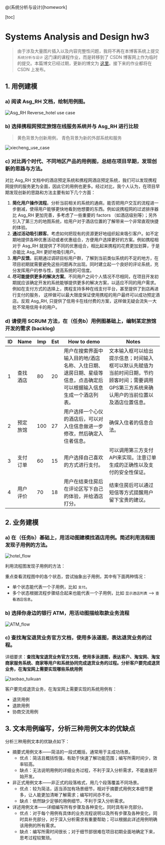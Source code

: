 @(系统分析与设计)[homework]

[toc]


# Systems Analysis and Design hw3

> 由于涉及大量图片插入以及内容完整性问题，我将不再在本博客系统上提交 `系统分析与设计` 这门课的课程作业，而是转移到了 CSDN 博客网上作为临时的提交。本篇博文已经过期，更新的博文为 [这里](https://blog.csdn.net/luojj26/article/details/80043420)。接下来的作业都将在 CSDN 上发布。

## 1. 用例建模

### a) 阅读 Asg_RH 文档，绘制用例图。

![Asg_RH Reverse_hotel use case](http://or5jajfqs.bkt.clouddn.com/SAD/hw3/Reverse_hotel.png)

### b) 选择携程网预定旅馆在线服务系统并与 Asg_RH 进行比较

> 黄色背景为创新用例， 青色背景为新的外部系统和服务

![xiecheng_use_case](http://or5jajfqs.bkt.clouddn.com/SAD/hw3/xiecheng_use_case.png)


### c) 对比两个时代、不同地区产品的用例图，总结在项目早期，发现创新的思路与方法。

对比 Asg_RH 文档中的酒店预定系统和携程网酒店预定系统，我们可以发现携程网提供的服务更为全面，因此它的用例也更多。经过对比，我个人认为，在项目早期发现创新的思路和方法主要有如下几个方面：

1. **简化用户操作流程**。分析当前相关的系统的通病，能否把用户交互的流程进一步删减，使得用户能够更快地看到他想要的东西。例如说携程网的过滤排序器比 Asg_RH 更加完善，多考虑了一些重要的 factors （如酒店级别等）；另外引入了第三方的地图系统，给用户对于酒店位置的了解带来一个非常直观快捷的体验。
2. **通过活动吸引顾客**。考虑如何把现有的资源更好地组织起来吸引客户。如不定期地提供各种优惠活动或者优惠组合，方便用户选择更好的方案。例如携程相对于 Asg_RH 就提供了不同的优惠组合，相比起来携程的花费更加划算，于是亦能比 Asg_RH 更好地吸引用户。
3. **用户反馈**。前期通过调研目标用户群，了解到当前类似系统的不足的地方，在项目初期就需要避免这些问题再次出现。同时建立起一个良好的评论系统，充分发挥用户的参与性，提高系统的可信度。
4. **尽可能提供更多的解决方案**。不同用户之间个人情况不尽相同，在项目开发初期就应该确定开发的系统能够提供更多的解决方案，以适应不同的用户需求。例如在支付方式的选择上，携程支持多种在线支付平台，甚至提供了到店再进行支付的服务， 这样做可以最大限度保证使用携程的用户最终可以成功预定酒店。反观 Asg_RH, 只提供了信用卡在线付费的方案，这样做无疑会流失一大批不常用信用卡的用户。


### d) 请使用 SCRUM 方法，在（任务b）用例图基础上，编制某定旅馆开发的需求 (backlog)



| ID   | Name | Imp  | Est  | How to demo                              | Notes                                    |
| ---- | ---- | ---- | ---- | ---------------------------------------- | ---------------------------------------- |
| 1    | 查找酒店 | 80   | 20   | 用户在搜索界面中输入目的地/酒店名称、入住日期、退房日期、星级等信息，点击确定后可以根据输入信息生成一个酒店列表。 | 文本输入框可以给出提示信息；时间输入框可以默认先赋值为当前时间日期，节约顾客时间；需要调用GPS第三方系统来确认用户的当前位置以及酒店位置信息。 |
| 2    | 预定旅馆 | 100  | 27   | 用户选择一个心仪的酒店后，可以对入住信息做进一步修改，然后确定入住者信息。    | 确保入住者的信息合法。                              |
| 3    | 支付订单 | 60   | 15   | 用户选择自己喜欢的方式进行支付。                         | 可以调用第三方支付API来实现。注意订单生成的正确性以及支付的安全性保证。    |
| 4    | 用户评价 | 70   | 18   | 用户在结束住房后在评论区写下自己的体验，并给酒店打分。              | 结束住房后可以通过短信等方式提醒用户留下宝贵的建议。               |


## 2. 业务建模

### a) 在（任务b）基础上，用活动图建模找酒店用例。简述利用流程图发现子用例的方法。

![hotel_flow](http://or5jajfqs.bkt.clouddn.com/SAD/hw3/hotel_flow.png)

利用流程图发现子用例的方法：

重点查看流程图中的各个状态，尝试抽象出子用例，其中有下面两种情况：
- 单个状态能代表一个子用例，比如 `支付`。
- 多个状态根据流程步骤结合起来也能代表一个子用例，比如 `显示酒店列表` --> `查看酒店信息`。

### b) 选择你身边的银行 ATM，用活动图描绘取款业务流程

![ATM_flow](http://or5jajfqs.bkt.clouddn.com/SAD/hw3/ATM_flow.png)

### c) 查找淘宝退货业务官方文档，使用多泳道图，表达退货业务的过程。

详细要求：**查找淘宝退货业务官方文档，使用多泳道图，表达客户、淘宝网、淘宝商家服务系统、商家等用户和系统协同完成退货业务的过程。分析客户要完成退货业务，在淘宝网上需要实现哪些系统用例**

![taobao_tuikuan](http://or5jajfqs.bkt.clouddn.com/SAD/hw3/taobao_tuikuan1.png)

客户要完成退货业务，在淘宝网上需要实现的系统用例有：

- 退货用例
- 退款用例
- 协商交流用例

## 3. 文本用例编写，分析三种用例文本的优缺点

分析三种用例文本的优缺点如下：

- 摘要式用例文本——简洁的一段式概括，通常用于主成功场景。
	- 优点：简洁且概括性强，有助于快速了解功能范围；编写所需时间少，效率较高。
	- 缺点：无法说明用例的详细业务过程，不利于深入分析需求，不能直接开始开发。
- 非正式用例文本——非正式的段落格式，用几个段落覆盖不同场景。
	- 优点：较为简洁，适当添加有场景细节，相对于摘要式用例文本细节更多，让人能更加清晰了解需求；编写时间亦不长。
	- 缺点：依然缺少足够的用例细节，不利于深入分析需求。
- 详述用例文本——详细编写所有步骤及各种变化，同时具有补充部分。
	- 优点：对于每个用例有具体的业务流程说明以及所有步骤及各种变化，同时具补充部分，对于深入分析需求有重要帮助；可以根据此详述用例明确该用例的所有需求。
	- 缺点：编写所需时间很长；对于细节部很难在项目初期全面地确定下来，思考过程较繁琐。
